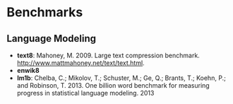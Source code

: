 # Benchmarks

## Language Modeling
- **text8**: Mahoney, M. 2009. Large text compression benchmark. http://www.mattmahoney.net/text/text.html.
- **enwik8**
- **lm1b**: Chelba, C.; Mikolov, T.; Schuster, M.; Ge, Q.; Brants, T.; Koehn, P.; and Robinson, T. 2013. One billion word benchmark for measuring progress in statistical language modeling. 2013